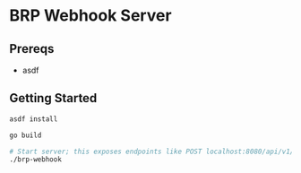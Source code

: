 # BRP Webhook Server

## Prereqs

- asdf

## Getting Started

```sh
asdf install

go build

# Start server; this exposes endpoints like POST localhost:8080/api/v1/callback
./brp-webhook
```
